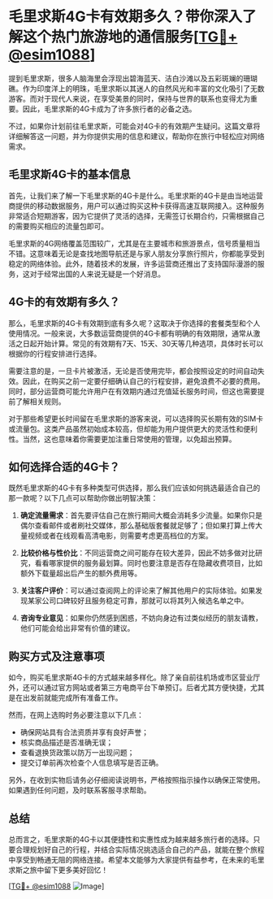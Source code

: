 # 毛里求斯4G卡有效期多久？带你深入了解这个热门旅游地的通信服务[[TG💪+ @esim1088](https://t.me/s/esim1088)]

提到毛里求斯，很多人脑海里会浮现出碧海蓝天、洁白沙滩以及五彩斑斓的珊瑚礁。作为印度洋上的明珠，毛里求斯以其迷人的自然风光和丰富的文化吸引了无数游客。而对于现代人来说，在享受美景的同时，保持与世界的联系也变得尤为重要。因此，毛里求斯的4G卡成为了许多旅行者的必备之选。

不过，如果你计划前往毛里求斯，可能会对4G卡的有效期产生疑问。这篇文章将详细解答这一问题，并为你提供实用的信息和建议，帮助你在旅行中轻松应对网络需求。

## 毛里求斯4G卡的基本信息

首先，让我们来了解一下毛里求斯的4G卡是什么。毛里求斯的4G卡是由当地运营商提供的移动数据服务，用户可以通过购买这种卡获得高速互联网接入。这种服务非常适合短期游客，因为它提供了灵活的选择，无需签订长期合约，只需根据自己的需要购买相应的流量包即可。

毛里求斯的4G网络覆盖范围较广，尤其是在主要城市和旅游景点，信号质量相当不错。这意味着无论是查找地图导航还是与家人朋友分享旅行照片，你都能享受到稳定的网络体验。此外，随着技术的发展，许多运营商还推出了支持国际漫游的服务，这对于经常出国的人来说无疑是一个好消息。

## 4G卡的有效期有多久？

那么，毛里求斯的4G卡有效期到底有多久呢？这取决于你选择的套餐类型和个人使用情况。一般来说，大多数运营商提供的4G卡都有明确的有效期限，通常从激活之日起开始计算。常见的有效期有7天、15天、30天等几种选项，具体时长可以根据你的行程安排进行选择。

需要注意的是，一旦卡片被激活，无论是否使用完毕，都会按照设定的时间自动失效。因此，在购买之前一定要仔细确认自己的行程安排，避免浪费不必要的费用。同时，部分运营商可能允许用户在有效期内通过充值延长服务时间，但这也需要提前了解相关规则。

对于那些希望更长时间留在毛里求斯的游客来说，可以选择购买长期有效的SIM卡或流量包。这类产品虽然初始成本较高，但却能为用户提供更大的灵活性和便利性。当然，这也意味着你需要更加注重日常使用的管理，以免超出预算。

## 如何选择合适的4G卡？

既然毛里求斯的4G卡有多种类型可供选择，那么我们应该如何挑选最适合自己的那一款呢？以下几点可以帮助你做出明智决策：

1. **确定流量需求**：首先要评估自己在旅行期间大概会消耗多少流量。如果你只是偶尔查看邮件或者刷社交媒体，那么基础版套餐就足够了；但如果打算上传大量视频或者在线观看高清电影，则需要考虑更高档位的方案。
   
2. **比较价格与性价比**：不同运营商之间可能存在较大差异，因此不妨多做对比研究，看看哪家提供的服务最划算。同时也要注意是否存在隐藏收费项目，比如额外下载量超出后产生的额外费用等。

3. **关注客户评价**：可以通过查阅网上的评论来了解其他用户的实际体验。如果发现某家公司口碑较好且服务稳定可靠，那就可以将其列入候选名单之中。

4. **咨询专业意见**：如果你仍然感到困惑，不妨向身边有过类似经历的朋友请教，他们可能会给出非常有价值的建议。

## 购买方式及注意事项

如今，购买毛里求斯4G卡的方式越来越多样化。除了亲自前往机场或市区营业厅外，还可以通过官方网站或者第三方电商平台下单预订。后者尤其方便快捷，尤其是在出发前就能完成所有准备工作。

然而，在网上选购时务必要注意以下几点：
- 确保网站具有合法资质并享有良好声誉；
- 核实商品描述是否准确无误；
- 查看退换货政策以防万一出现问题；
- 提交订单前再次检查个人信息填写是否正确。

另外，在收到实物后请务必仔细阅读说明书，严格按照指示操作以确保正常使用。如果遇到任何问题，及时联系客服寻求帮助。

## 总结

总而言之，毛里求斯的4G卡以其便捷性和实惠性成为越来越多旅行者的选择。只要合理规划好自己的行程，并结合实际情况挑选适合自己的产品，就能在整个旅程中享受到畅通无阻的网络连接。希望本文能够为大家提供有益参考，在未来的毛里求斯之旅中留下更多美好回忆！

[[TG💪+ @esim1088](https://t.me/s/esim1088) ![Image](https://i.postimg.cc/4NQfJmqS/Snipaste-2025-05-13-00-14-12.png)]
